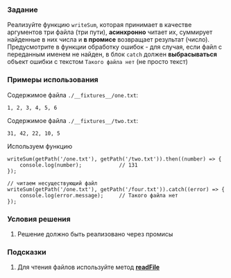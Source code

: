 ### Задание

Реализуйте функцию `writeSum`, которая принимает в качестве аргументов три файла (три
пути), **асинхронно** читает их, суммирует найденные в них числа и **в промисе**
возвращает результат (число). <br>
Предусмотрите в функции обработку ошибок - для случая, если файл с переданным именем не
найден, в блок `catch` должен **выбрасываться** объект ошибки с
текстом `Такого файла нет` (не просто текст)

### Примеры использования

Содержимое файла `./__fixtures__/one.txt`:

```
1, 2, 3, 4, 5, 6
```

Содержимое файла `./__fixtures__/two.txt`:

```
31, 42, 22, 10, 5
```

Используем функцию

```
writeSum(getPath('/one.txt'), getPath('/two.txt')).then((number) => {
    console.log(number);            // 131
});

// читаем несуществующий файл
writeSum(getPath('/one.txt'), getPath('/four.txt')).catch((error) => {
    console.log(error.message);     // Такого файла нет
});
```

### Условия решения

1. Решение должно быть реализовано через промисы

### Подсказки

1. Для чтения файлов используйте метод **[readFile](https://nodejs.org/api/fs.html)**